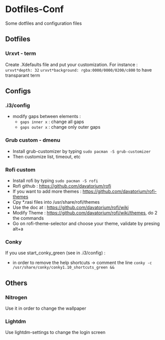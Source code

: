 # Dotfiles-Conf
Some dotfiles and configuration files


## Dotfiles

### Urxvt - term

Create .Xdefaults file and put your customization.
For instance :
`urxvt*depth: 32`
`urxvt*background: rgba:0000/0000/0200/c800`
to have transparant term 


## Configs

### .i3/config

- modify gaps between elements :
    - `gaps inner x` : change all gaps
    - `gaps outer x` : change only outer gaps

### Grub custom - dmenu

- Install grub-customizer by typing `sudo pacman -S grub-customizer`
- Then customize list, timeout, etc

### Rofi custom

- Install rofi by typing `sudo pacman -S rofi`
- Rofi github : https://github.com/davatorium/rofi
- If you want to add more themes : https://github.com/davatorium/rofi-themes
- Cpy \*.rasi files into /usr/share/rofi/themes
- Use the doc at : https://github.com/davatorium/rofi/wiki
- Modify Theme : https://github.com/davatorium/rofi/wiki/themes,
    do 2 the commands
- Go on rofi-theme-selector and choose your theme, validate by presing alt+a

### Conky

If you use start_conky_green (see in .i3/config) :
- in order to remove the help shortcuts -> comment the line
    `conky -c /usr/share/conky/conky1.10_shortcuts_green &&`


## Others

### Nitrogen

Use it in order to change the wallpaper

### Lightdm

Use lightdm-settings to change the login screen
